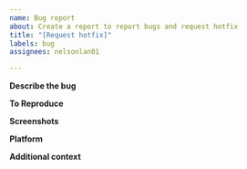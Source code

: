 ```yaml
---
name: Bug report
about: Create a report to report bugs and request hotfix
title: "[Request hotfix]"
labels: bug
assignees: nelsonlan01

---
```


**Describe the bug**



**To Reproduce**



**Screenshots**



**Platform**


**Additional context**
